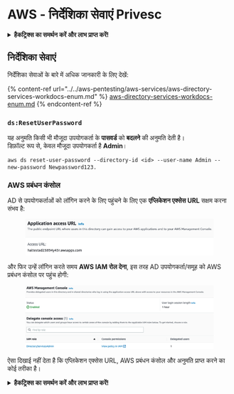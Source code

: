 # AWS - निर्देशिका सेवाएं Privesc

<details>

<summary><strong>हैकट्रिक्स का समर्थन करें और लाभ प्राप्त करें!</strong></summary>

* यदि आप अपनी कंपनी को **हैकट्रिक्स में विज्ञापित** देखना चाहते हैं या यदि आप **PEASS के नवीनतम संस्करण को देखना चाहते हैं या HackTricks को PDF में डाउनलोड करना चाहते हैं** तो [**सदस्यता योजनाएं**](https://github.com/sponsors/carlospolop) देखें!
* [**आधिकारिक PEASS और HackTricks स्वैग**](https://peass.creator-spring.com) प्राप्त करें
* [**The PEASS Family**](https://opensea.io/collection/the-peass-family) की खोज करें, हमारा संग्रह अनन्य [**NFTs**](https://opensea.io/collection/the-peass-family)
* **शामिल हों** 💬 [**Discord समूह**](https://discord.gg/hRep4RUj7f) या [**टेलीग्राम समूह**](https://t.me/peass) या **फॉलो** करें मुझे **ट्विटर** 🐦 [**@carlospolopm**](https://twitter.com/carlospolopm)**.**
* **हैकिंग ट्रिक्स साझा करें** [**HackTricks**](https://github.com/carlospolop/hacktricks) और [**HackTricks Cloud**](https://github.com/carlospolop/hacktricks-cloud) github repos को PR जमा करके।

</details>

## निर्देशिका सेवाएं

निर्देशिका सेवाओं के बारे में अधिक जानकारी के लिए देखें:

{% content-ref url="../../aws-pentesting/aws-services/aws-directory-services-workdocs-enum.md" %}
[aws-directory-services-workdocs-enum.md](../../aws-pentesting/aws-services/aws-directory-services-workdocs-enum.md)
{% endcontent-ref %}

### `ds:ResetUserPassword`

यह अनुमति किसी भी मौजूदा उपयोगकर्ता के **पासवर्ड** को **बदलने** की अनुमति देती है।\
डिफ़ॉल्ट रूप से, केवल मौजूदा उपयोगकर्ता है **Admin**।
```
aws ds reset-user-password --directory-id <id> --user-name Admin --new-password Newpassword123.
```
### AWS प्रबंधन कंसोल

AD से उपयोगकर्ताओं को लॉगिन करने के लिए पहुंचने के लिए एक **एप्लिकेशन एक्सेस URL** सक्षम करना संभव है:

<figure><img src="../../../.gitbook/assets/image (16).png" alt=""><figcaption></figcaption></figure>

और फिर उन्हें लॉगिन करते समय **AWS IAM रोल देना**, इस तरह AD उपयोगकर्ता/समूह को AWS प्रबंधन कंसोल पर पहुंच होगी:

<figure><img src="../../../.gitbook/assets/image (17) (1).png" alt=""><figcaption></figcaption></figure>

ऐसा दिखाई नहीं देता है कि एप्लिकेशन एक्सेस URL, AWS प्रबंधन कंसोल और अनुमति प्राप्त करने का कोई तरीका है।

<details>

<summary><strong>हैकट्रिक्स का समर्थन करें और लाभ प्राप्त करें!</strong></summary>

* यदि आप अपनी कंपनी को **हैकट्रिक्स में विज्ञापित करना चाहते हैं** या यदि आप **PEASS के नवीनतम संस्करण देखना चाहते हैं या HackTricks को PDF में डाउनलोड करना चाहते हैं** तो [**सदस्यता योजनाएं**](https://github.com/sponsors/carlospolop) देखें!
* [**आधिकारिक PEASS और HackTricks स्वैग**](https://peass.creator-spring.com) प्राप्त करें
* [**The PEASS Family**](https://opensea.io/collection/the-peass-family) का खोज करें, हमारा विशेष [**NFT संग्रह**](https://opensea.io/collection/the-peass-family)
* **💬 [**Discord समूह**](https://discord.gg/hRep4RUj7f) या [**टेलीग्राम समूह**](https://t.me/peass) में शामिल हों या मुझे ट्विटर पर फ़ॉलो करें** 🐦 [**@carlospolopm**](https://twitter.com/carlospolopm)**.**
* **अपने हैकिंग ट्रिक्स साझा करें,** [**HackTricks**](https://github.com/carlospolop/hacktricks) और [**HackTricks Cloud**](https://github.com/carlospolop/hacktricks-cloud) github repos में PR जमा करके।

</details>
